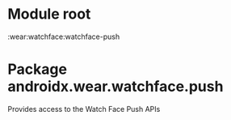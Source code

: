 # Module root

:wear:watchface:watchface-push

# Package androidx.wear.watchface.push

Provides access to the Watch Face Push APIs
